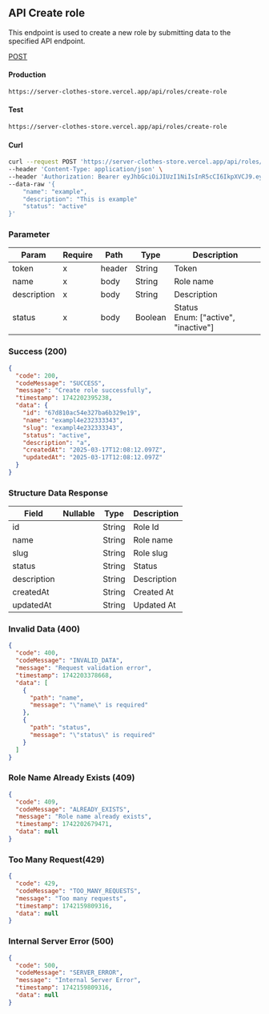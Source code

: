 ## API Create role

This endpoint is used to create a new role by submitting data to the specified API endpoint.

[POST](#)

#### Production

```bash
https://server-clothes-store.vercel.app/api/roles/create-role
```

#### Test

```bash
https://server-clothes-store.vercel.app/api/roles/create-role
```

#### Curl

```bash
curl --request POST 'https://server-clothes-store.vercel.app/api/roles/create-role' \
--header 'Content-Type: application/json' \
--header 'Authorization: Bearer eyJhbGciOiJIUzI1NiIsInR5cCI6IkpXVCJ9.eyJpZCI6IjY3ZDJhMzMyYzhhMjEzYjA1MDI4MzNjNiIsInR5cGUiOiJVc2VyIiwiaWF0IjoxNzQyMjAxMDU5LCJleHAiOjE3NDIyMDE5NTl9.gsqLAzSlJKDPU3D9gvKg_I42NJ3NhI2d5svf-MYywDo' \
--data-raw '{
    "name": "example",
    "description": "This is example"
    "status": "active"
}'
```

### Parameter

| Param       | Require | Path   | Type    | Description                            |
| ----------- | ------- | ------ | ------- | -------------------------------------- |
| token       | x       | header | String  | Token                                  |
| name        | x       | body   | String  | Role name                              |
| description | x       | body   | String  | Description                            |
| status      | x       | body   | Boolean | Status<br>Enum: ["active", "inactive"] |

### Success (200)

```json
{
  "code": 200,
  "codeMessage": "SUCCESS",
  "message": "Create role successfully",
  "timestamp": 1742202395238,
  "data": {
    "id": "67d810ac54e327ba6b329e19",
    "name": "exampl4e232333343",
    "slug": "exampl4e232333343",
    "status": "active",
    "description": "a",
    "createdAt": "2025-03-17T12:08:12.097Z",
    "updatedAt": "2025-03-17T12:08:12.097Z"
  }
}
```

### Structure Data Response

| Field       | Nullable | Type   | Description |
| ----------- | -------- | ------ | ----------- |
| id          |          | String | Role Id     |
| name        |          | String | Role name   |
| slug        |          | String | Role slug   |
| status      |          | String | Status      |
| description |          | String | Description |
| createdAt   |          | String | Created At  |
| updatedAt   |          | String | Updated At  |

### Invalid Data (400)

```json
{
  "code": 400,
  "codeMessage": "INVALID_DATA",
  "message": "Request validation error",
  "timestamp": 1742203378668,
  "data": [
    {
      "path": "name",
      "message": "\"name\" is required"
    },
    {
      "path": "status",
      "message": "\"status\" is required"
    }
  ]
}
```

### Role Name Already Exists (409)

```json
{
  "code": 409,
  "codeMessage": "ALREADY_EXISTS",
  "message": "Role name already exists",
  "timestamp": 1742202679471,
  "data": null
}
```

### Too Many Request(429)

```json
{
  "code": 429,
  "codeMessage": "TOO_MANY_REQUESTS",
  "message": "Too many requests",
  "timestamp": 1742159809316,
  "data": null
}
```

### Internal Server Error (500)

```json
{
  "code": 500,
  "codeMessage": "SERVER_ERROR",
  "message": "Internal Server Error",
  "timestamp": 1742159809316,
  "data": null
}
```
